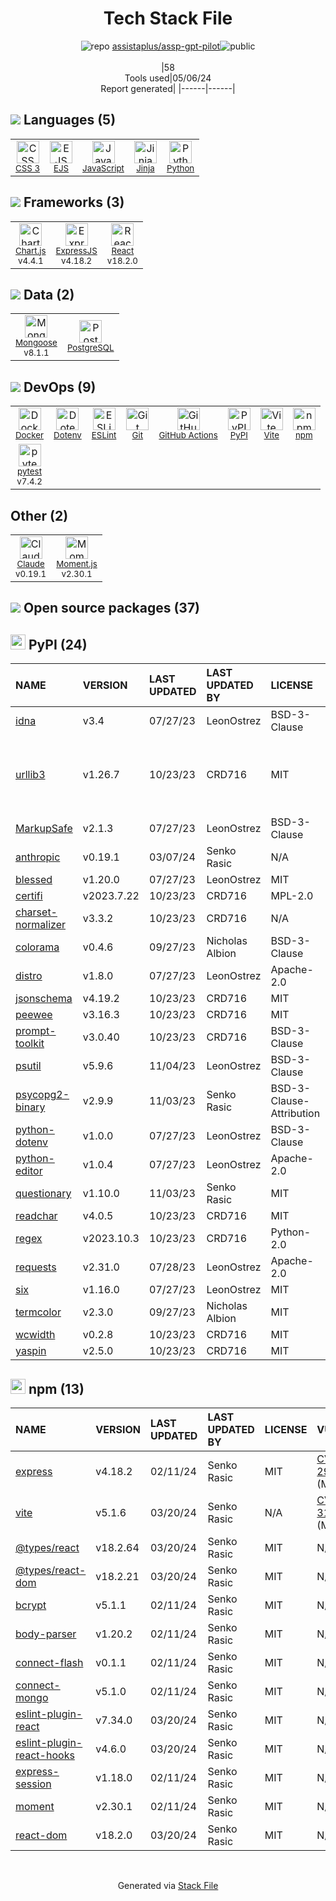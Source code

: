 <!--
&lt;--- Readme.md Snippet without images Start ---&gt;
## Tech Stack
assistaplus/assp-gpt-pilot is built on the following main stack:

- [EJS](https://ejs.co/) – Templating Languages & Extensions
- [JavaScript](https://developer.mozilla.org/en-US/docs/Web/JavaScript) – Languages
- [Jinja](https://palletsprojects.com/p/jinja/) – Templating Languages & Extensions
- [Python](https://www.python.org) – Languages
- [Chart.js](http://www.chartjs.org/) – Charting Libraries
- [ExpressJS](http://expressjs.com/) – Microframeworks (Backend)
- [React](https://reactjs.org/) – Javascript UI Libraries
- [Mongoose](http://mongoosejs.com/) – Object Document Mapper (ODM)
- [PostgreSQL](http://www.postgresql.org/) – Databases
- [Docker](https://www.docker.com/) – Virtual Machine Platforms & Containers
- [ESLint](http://eslint.org/) – Code Review
- [GitHub Actions](https://github.com/features/actions) – Continuous Integration
- [Vite](https://vitejs.dev/) – JS Build Tools / JS Task Runners
- [pytest](http://pytest.org/latest/) – Testing Frameworks
- [Claude](https://www.anthropic.com/product) – Large Language Models
- [Moment.js](http://momentjs.com/) – Javascript Utilities & Libraries

Full tech stack [here](/techstack.md)

&lt;--- Readme.md Snippet without images End ---&gt;

&lt;--- Readme.md Snippet with images Start ---&gt;
## Tech Stack
assistaplus/assp-gpt-pilot is built on the following main stack:

- <img width='25' height='25' src='https://img.stackshare.io/no-img-open-source.png' alt='EJS'/> [EJS](https://ejs.co/) – Templating Languages & Extensions
- <img width='25' height='25' src='https://img.stackshare.io/service/1209/javascript.jpeg' alt='JavaScript'/> [JavaScript](https://developer.mozilla.org/en-US/docs/Web/JavaScript) – Languages
- <img width='25' height='25' src='https://img.stackshare.io/service/2303/New_Project__20_.png' alt='Jinja'/> [Jinja](https://palletsprojects.com/p/jinja/) – Templating Languages & Extensions
- <img width='25' height='25' src='https://img.stackshare.io/service/993/pUBY5pVj.png' alt='Python'/> [Python](https://www.python.org) – Languages
- <img width='25' height='25' src='https://img.stackshare.io/service/3866/_GD1-XrU_400x400.jpg' alt='Chart.js'/> [Chart.js](http://www.chartjs.org/) – Charting Libraries
- <img width='25' height='25' src='https://img.stackshare.io/service/1163/hashtag.png' alt='ExpressJS'/> [ExpressJS](http://expressjs.com/) – Microframeworks (Backend)
- <img width='25' height='25' src='https://img.stackshare.io/service/1020/OYIaJ1KK.png' alt='React'/> [React](https://reactjs.org/) – Javascript UI Libraries
- <img width='25' height='25' src='https://img.stackshare.io/service/1231/0TXzZU7W_400x400.jpg' alt='Mongoose'/> [Mongoose](http://mongoosejs.com/) – Object Document Mapper (ODM)
- <img width='25' height='25' src='https://img.stackshare.io/service/1028/ASOhU5xJ.png' alt='PostgreSQL'/> [PostgreSQL](http://www.postgresql.org/) – Databases
- <img width='25' height='25' src='https://img.stackshare.io/service/586/n4u37v9t_400x400.png' alt='Docker'/> [Docker](https://www.docker.com/) – Virtual Machine Platforms & Containers
- <img width='25' height='25' src='https://img.stackshare.io/service/3337/Q4L7Jncy.jpg' alt='ESLint'/> [ESLint](http://eslint.org/) – Code Review
- <img width='25' height='25' src='https://img.stackshare.io/service/11563/actions.png' alt='GitHub Actions'/> [GitHub Actions](https://github.com/features/actions) – Continuous Integration
- <img width='25' height='25' src='https://img.stackshare.io/service/21547/default_1aeac791cde11ff66cc0b20dcc6144eeb185c905.png' alt='Vite'/> [Vite](https://vitejs.dev/) – JS Build Tools / JS Task Runners
- <img width='25' height='25' src='https://img.stackshare.io/service/4586/Lu99Qe0Z_400x400.png' alt='pytest'/> [pytest](http://pytest.org/latest/) – Testing Frameworks
- <img width='25' height='25' src='https://img.stackshare.io/service/101883/default_fddf1fbe1d52baf4dac573b2b7fc24b78cc729b1.jpg' alt='Claude'/> [Claude](https://www.anthropic.com/product) – Large Language Models
- <img width='25' height='25' src='https://img.stackshare.io/service/3643/Xrtdc94q_400x400.png' alt='Moment.js'/> [Moment.js](http://momentjs.com/) – Javascript Utilities & Libraries

Full tech stack [here](/techstack.md)

&lt;--- Readme.md Snippet with images End ---&gt;
-->
<div align="center">

# Tech Stack File
![](https://img.stackshare.io/repo.svg "repo") [assistaplus/assp-gpt-pilot](https://github.com/assistaplus/assp-gpt-pilot)![](https://img.stackshare.io/public_badge.svg "public")
<br/><br/>
|58<br/>Tools used|05/06/24 <br/>Report generated|
|------|------|
</div>

## <img src='https://img.stackshare.io/languages.svg'/> Languages (5)
<table><tr>
  <td align='center'>
  <img width='36' height='36' src='https://img.stackshare.io/service/6727/css.png' alt='CSS 3'>
  <br>
  <sub><a href="https://developer.mozilla.org/en-US/docs/Web/CSS/CSS3">CSS 3</a></sub>
  <br>
  <sub></sub>
</td>

<td align='center'>
  <img width='36' height='36' src='https://img.stackshare.io/no-img-open-source.png' alt='EJS'>
  <br>
  <sub><a href="https://ejs.co/">EJS</a></sub>
  <br>
  <sub></sub>
</td>

<td align='center'>
  <img width='36' height='36' src='https://img.stackshare.io/service/1209/javascript.jpeg' alt='JavaScript'>
  <br>
  <sub><a href="https://developer.mozilla.org/en-US/docs/Web/JavaScript">JavaScript</a></sub>
  <br>
  <sub></sub>
</td>

<td align='center'>
  <img width='36' height='36' src='https://img.stackshare.io/service/2303/New_Project__20_.png' alt='Jinja'>
  <br>
  <sub><a href="https://palletsprojects.com/p/jinja/">Jinja</a></sub>
  <br>
  <sub></sub>
</td>

<td align='center'>
  <img width='36' height='36' src='https://img.stackshare.io/service/993/pUBY5pVj.png' alt='Python'>
  <br>
  <sub><a href="https://www.python.org">Python</a></sub>
  <br>
  <sub></sub>
</td>

</tr>
</table>

## <img src='https://img.stackshare.io/frameworks.svg'/> Frameworks (3)
<table><tr>
  <td align='center'>
  <img width='36' height='36' src='https://img.stackshare.io/service/3866/_GD1-XrU_400x400.jpg' alt='Chart.js'>
  <br>
  <sub><a href="http://www.chartjs.org/">Chart.js</a></sub>
  <br>
  <sub>v4.4.1</sub>
</td>

<td align='center'>
  <img width='36' height='36' src='https://img.stackshare.io/service/1163/hashtag.png' alt='ExpressJS'>
  <br>
  <sub><a href="http://expressjs.com/">ExpressJS</a></sub>
  <br>
  <sub>v4.18.2</sub>
</td>

<td align='center'>
  <img width='36' height='36' src='https://img.stackshare.io/service/1020/OYIaJ1KK.png' alt='React'>
  <br>
  <sub><a href="https://reactjs.org/">React</a></sub>
  <br>
  <sub>v18.2.0</sub>
</td>

</tr>
</table>

## <img src='https://img.stackshare.io/databases.svg'/> Data (2)
<table><tr>
  <td align='center'>
  <img width='36' height='36' src='https://img.stackshare.io/service/1231/0TXzZU7W_400x400.jpg' alt='Mongoose'>
  <br>
  <sub><a href="http://mongoosejs.com/">Mongoose</a></sub>
  <br>
  <sub>v8.1.1</sub>
</td>

<td align='center'>
  <img width='36' height='36' src='https://img.stackshare.io/service/1028/ASOhU5xJ.png' alt='PostgreSQL'>
  <br>
  <sub><a href="http://www.postgresql.org/">PostgreSQL</a></sub>
  <br>
  <sub></sub>
</td>

</tr>
</table>

## <img src='https://img.stackshare.io/devops.svg'/> DevOps (9)
<table><tr>
  <td align='center'>
  <img width='36' height='36' src='https://img.stackshare.io/service/586/n4u37v9t_400x400.png' alt='Docker'>
  <br>
  <sub><a href="https://www.docker.com/">Docker</a></sub>
  <br>
  <sub></sub>
</td>

<td align='center'>
  <img width='36' height='36' src='https://img.stackshare.io/service/8067/default_90dcb1286af7685c68df319c764b80704df1155b.png' alt='Dotenv'>
  <br>
  <sub><a href="https://github.com/motdotla/dotenv">Dotenv</a></sub>
  <br>
  <sub></sub>
</td>

<td align='center'>
  <img width='36' height='36' src='https://img.stackshare.io/service/3337/Q4L7Jncy.jpg' alt='ESLint'>
  <br>
  <sub><a href="http://eslint.org/">ESLint</a></sub>
  <br>
  <sub></sub>
</td>

<td align='center'>
  <img width='36' height='36' src='https://img.stackshare.io/service/1046/git.png' alt='Git'>
  <br>
  <sub><a href="http://git-scm.com/">Git</a></sub>
  <br>
  <sub></sub>
</td>

<td align='center'>
  <img width='36' height='36' src='https://img.stackshare.io/service/11563/actions.png' alt='GitHub Actions'>
  <br>
  <sub><a href="https://github.com/features/actions">GitHub Actions</a></sub>
  <br>
  <sub></sub>
</td>

<td align='center'>
  <img width='36' height='36' src='https://img.stackshare.io/service/12572/-RIWgodF_400x400.jpg' alt='PyPI'>
  <br>
  <sub><a href="https://pypi.org/">PyPI</a></sub>
  <br>
  <sub></sub>
</td>

<td align='center'>
  <img width='36' height='36' src='https://img.stackshare.io/service/21547/default_1aeac791cde11ff66cc0b20dcc6144eeb185c905.png' alt='Vite'>
  <br>
  <sub><a href="https://vitejs.dev/">Vite</a></sub>
  <br>
  <sub></sub>
</td>

<td align='center'>
  <img width='36' height='36' src='https://img.stackshare.io/service/1120/lejvzrnlpb308aftn31u.png' alt='npm'>
  <br>
  <sub><a href="https://www.npmjs.com/">npm</a></sub>
  <br>
  <sub></sub>
</td>

</tr>
<tr>
  <td align='center'>
  <img width='36' height='36' src='https://img.stackshare.io/service/4586/Lu99Qe0Z_400x400.png' alt='pytest'>
  <br>
  <sub><a href="http://pytest.org/latest/">pytest</a></sub>
  <br>
  <sub>v7.4.2</sub>
</td>

</tr>
</table>

## Other (2)
<table><tr>
  <td align='center'>
  <img width='36' height='36' src='https://img.stackshare.io/service/101883/default_fddf1fbe1d52baf4dac573b2b7fc24b78cc729b1.jpg' alt='Claude'>
  <br>
  <sub><a href="https://www.anthropic.com/product">Claude</a></sub>
  <br>
  <sub>v0.19.1</sub>
</td>

<td align='center'>
  <img width='36' height='36' src='https://img.stackshare.io/service/3643/Xrtdc94q_400x400.png' alt='Moment.js'>
  <br>
  <sub><a href="http://momentjs.com/">Moment.js</a></sub>
  <br>
  <sub>v2.30.1</sub>
</td>

</tr>
</table>


## <img src='https://img.stackshare.io/group.svg' /> Open source packages (37)</h2>

## <img width='24' height='24' src='https://img.stackshare.io/service/12572/-RIWgodF_400x400.jpg'/> PyPI (24)

|NAME|VERSION|LAST UPDATED|LAST UPDATED BY|LICENSE|VULNERABILITIES|
|:------|:------|:------|:------|:------|:------|
|[idna](https://pypi.org/project/idna)|v3.4|07/27/23|LeonOstrez |BSD-3-Clause|[CVE-2024-3651](https://github.com/advisories/GHSA-jjg7-2v4v-x38h) (Moderate)|
|[urllib3](https://pypi.org/project/urllib3)|v1.26.7|10/23/23|CRD716 |MIT|[CVE-2023-45803](https://github.com/advisories/GHSA-g4mx-q9vg-27p4) (Moderate)<br/>[CVE-2023-43804](https://github.com/advisories/GHSA-v845-jxx5-vc9f) (Moderate)|
|[MarkupSafe](https://pypi.org/project/MarkupSafe)|v2.1.3|07/27/23|LeonOstrez |BSD-3-Clause|N/A|
|[anthropic](https://pypi.org/project/anthropic)|v0.19.1|03/07/24|Senko Rasic |N/A|N/A|
|[blessed](https://pypi.org/project/blessed)|v1.20.0|07/27/23|LeonOstrez |MIT|N/A|
|[certifi](https://pypi.org/project/certifi)|v2023.7.22|10/23/23|CRD716 |MPL-2.0|N/A|
|[charset-normalizer](https://pypi.org/project/charset-normalizer)|v3.3.2|10/23/23|CRD716 |N/A|N/A|
|[colorama](https://pypi.org/project/colorama)|v0.4.6|09/27/23|Nicholas Albion |BSD-3-Clause|N/A|
|[distro](https://pypi.org/project/distro)|v1.8.0|07/27/23|LeonOstrez |Apache-2.0|N/A|
|[jsonschema](https://pypi.org/project/jsonschema)|v4.19.2|10/23/23|CRD716 |MIT|N/A|
|[peewee](https://pypi.org/project/peewee)|v3.16.3|10/23/23|CRD716 |MIT|N/A|
|[prompt-toolkit](https://pypi.org/project/prompt-toolkit)|v3.0.40|10/23/23|CRD716 |BSD-3-Clause|N/A|
|[psutil](https://pypi.org/project/psutil)|v5.9.6|11/04/23|LeonOstrez |BSD-3-Clause|N/A|
|[psycopg2-binary](https://pypi.org/project/psycopg2-binary)|v2.9.9|11/03/23|Senko Rasic |BSD-3-Clause-Attribution|N/A|
|[python-dotenv](https://pypi.org/project/python-dotenv)|v1.0.0|07/27/23|LeonOstrez |BSD-3-Clause|N/A|
|[python-editor](https://pypi.org/project/python-editor)|v1.0.4|07/27/23|LeonOstrez |Apache-2.0|N/A|
|[questionary](https://pypi.org/project/questionary)|v1.10.0|11/03/23|Senko Rasic |MIT|N/A|
|[readchar](https://pypi.org/project/readchar)|v4.0.5|10/23/23|CRD716 |MIT|N/A|
|[regex](https://pypi.org/project/regex)|v2023.10.3|10/23/23|CRD716 |Python-2.0|N/A|
|[requests](https://pypi.org/project/requests)|v2.31.0|07/28/23|LeonOstrez |Apache-2.0|N/A|
|[six](https://pypi.org/project/six)|v1.16.0|07/27/23|LeonOstrez |MIT|N/A|
|[termcolor](https://pypi.org/project/termcolor)|v2.3.0|09/27/23|Nicholas Albion |MIT|N/A|
|[wcwidth](https://pypi.org/project/wcwidth)|v0.2.8|10/23/23|CRD716 |MIT|N/A|
|[yaspin](https://pypi.org/project/yaspin)|v2.5.0|10/23/23|CRD716 |MIT|N/A|


## <img width='24' height='24' src='https://img.stackshare.io/service/1120/lejvzrnlpb308aftn31u.png'/> npm (13)

|NAME|VERSION|LAST UPDATED|LAST UPDATED BY|LICENSE|VULNERABILITIES|
|:------|:------|:------|:------|:------|:------|
|[express](https://www.npmjs.com/express)|v4.18.2|02/11/24|Senko Rasic |MIT|[CVE-2024-29041](https://github.com/advisories/GHSA-rv95-896h-c2vc) (Moderate)|
|[vite](https://www.npmjs.com/vite)|v5.1.6|03/20/24|Senko Rasic |N/A|[CVE-2024-31207](https://github.com/advisories/GHSA-8jhw-289h-jh2g) (Moderate)|
|[@types/react](https://www.npmjs.com/@types/react)|v18.2.64|03/20/24|Senko Rasic |MIT|N/A|
|[@types/react-dom](https://www.npmjs.com/@types/react-dom)|v18.2.21|03/20/24|Senko Rasic |MIT|N/A|
|[bcrypt](https://www.npmjs.com/bcrypt)|v5.1.1|02/11/24|Senko Rasic |MIT|N/A|
|[body-parser](https://www.npmjs.com/body-parser)|v1.20.2|02/11/24|Senko Rasic |MIT|N/A|
|[connect-flash](https://www.npmjs.com/connect-flash)|v0.1.1|02/11/24|Senko Rasic |MIT|N/A|
|[connect-mongo](https://www.npmjs.com/connect-mongo)|v5.1.0|02/11/24|Senko Rasic |MIT|N/A|
|[eslint-plugin-react](https://www.npmjs.com/eslint-plugin-react)|v7.34.0|03/20/24|Senko Rasic |MIT|N/A|
|[eslint-plugin-react-hooks](https://www.npmjs.com/eslint-plugin-react-hooks)|v4.6.0|03/20/24|Senko Rasic |MIT|N/A|
|[express-session](https://www.npmjs.com/express-session)|v1.18.0|02/11/24|Senko Rasic |MIT|N/A|
|[moment](https://www.npmjs.com/moment)|v2.30.1|02/11/24|Senko Rasic |MIT|N/A|
|[react-dom](https://www.npmjs.com/react-dom)|v18.2.0|03/20/24|Senko Rasic |MIT|N/A|

<br/>
<div align='center'>

Generated via [Stack File](https://github.com/marketplace/stack-file)
